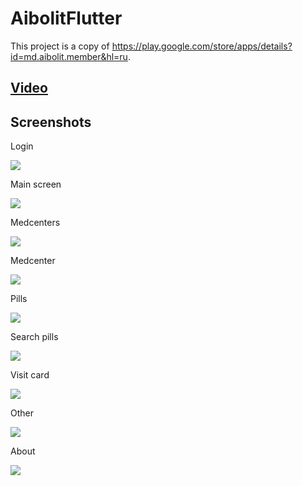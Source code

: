 # AibolitFlutter

This project is a copy of https://play.google.com/store/apps/details?id=md.aibolit.member&hl=ru.


## [Video](https://github.com/AliakseiShvants/AibolitFlutter/blob/master/screen%26video/aibolit.mp4)

## Screenshots

Login

![](https://github.com/AliakseiShvants/AibolitFlutter/blob/master/screen%26video/login.png)

Main screen

![](https://github.com/AliakseiShvants/AibolitFlutter/blob/master/screen%26video/main.png)

Medcenters

![](https://github.com/AliakseiShvants/AibolitFlutter/blob/master/screen%26video/medcenters.png)

Medcenter

![](https://github.com/AliakseiShvants/AibolitFlutter/blob/master/screen%26video/medcenter.png)

Pills

![](https://github.com/AliakseiShvants/AibolitFlutter/blob/master/screen%26video/pills.png)

Search pills

![](https://github.com/AliakseiShvants/AibolitFlutter/blob/master/screen%26video/search.png)

Visit card

![](https://github.com/AliakseiShvants/AibolitFlutter/blob/master/screen%26video/visitcard.png)

Other

![](https://github.com/AliakseiShvants/AibolitFlutter/blob/master/screen%26video/other.png)

About

![](https://github.com/AliakseiShvants/AibolitFlutter/blob/master/screen%26video/about.png)
